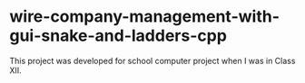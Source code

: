 # wire-company-management-with-gui-snake-and-ladders-cpp
This project was developed for school computer project when I was in Class XII.
